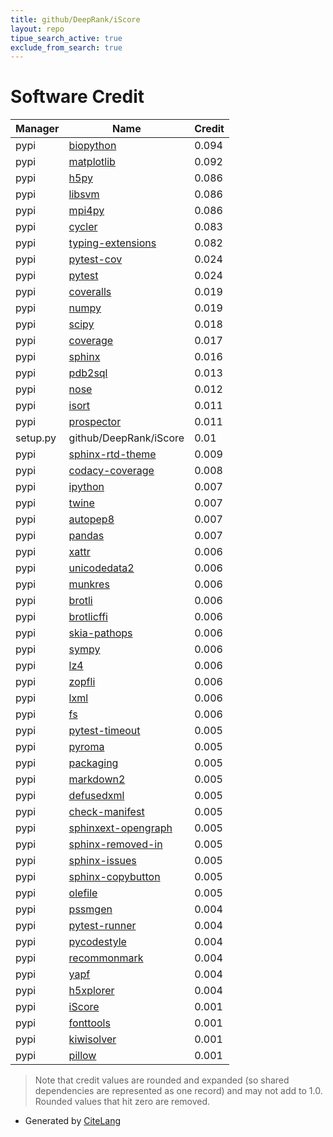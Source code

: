 ```yaml
---
title: github/DeepRank/iScore
layout: repo
tipue_search_active: true
exclude_from_search: true
---
```

# Software Credit

|Manager|Name|Credit|
|-------|----|------|
|pypi|[biopython](https://biopython.org/)|0.094|
|pypi|[matplotlib](https://matplotlib.org)|0.092|
|pypi|[h5py](http://www.h5py.org)|0.086|
|pypi|[libsvm](https://github.com/ocampor/libsvm)|0.086|
|pypi|[mpi4py](https://github.com/mpi4py/mpi4py/)|0.086|
|pypi|[cycler](https://github.com/matplotlib/cycler)|0.083|
|pypi|[typing-extensions](https://pypi.org/project/typing-extensions)|0.082|
|pypi|[pytest-cov](https://pypi.org/project/pytest-cov)|0.024|
|pypi|[pytest](https://pypi.org/project/pytest)|0.024|
|pypi|[coveralls](http://github.com/TheKevJames/coveralls-python)|0.019|
|pypi|[numpy](https://pypi.org/project/numpy)|0.019|
|pypi|[scipy](https://pypi.org/project/scipy)|0.018|
|pypi|[coverage](https://pypi.org/project/coverage)|0.017|
|pypi|[sphinx](https://pypi.org/project/sphinx)|0.016|
|pypi|[pdb2sql](https://github.com/DeepRank/pdb2sql)|0.013|
|pypi|[nose](https://pypi.org/project/nose)|0.012|
|pypi|[isort](https://pypi.org/project/isort)|0.011|
|pypi|[prospector](https://pypi.org/project/prospector)|0.011|
|setup.py|github/DeepRank/iScore|0.01|
|pypi|[sphinx-rtd-theme](https://pypi.org/project/sphinx-rtd-theme)|0.009|
|pypi|[codacy-coverage](https://pypi.org/project/codacy-coverage)|0.008|
|pypi|[ipython](https://pypi.org/project/ipython)|0.007|
|pypi|[twine](https://pypi.org/project/twine)|0.007|
|pypi|[autopep8](https://pypi.org/project/autopep8)|0.007|
|pypi|[pandas](https://pypi.org/project/pandas)|0.007|
|pypi|[xattr](https://pypi.org/project/xattr)|0.006|
|pypi|[unicodedata2](https://pypi.org/project/unicodedata2)|0.006|
|pypi|[munkres](https://pypi.org/project/munkres)|0.006|
|pypi|[brotli](https://pypi.org/project/brotli)|0.006|
|pypi|[brotlicffi](https://pypi.org/project/brotlicffi)|0.006|
|pypi|[skia-pathops](https://pypi.org/project/skia-pathops)|0.006|
|pypi|[sympy](https://pypi.org/project/sympy)|0.006|
|pypi|[lz4](https://pypi.org/project/lz4)|0.006|
|pypi|[zopfli](https://pypi.org/project/zopfli)|0.006|
|pypi|[lxml](https://pypi.org/project/lxml)|0.006|
|pypi|[fs](https://pypi.org/project/fs)|0.006|
|pypi|[pytest-timeout](https://pypi.org/project/pytest-timeout)|0.005|
|pypi|[pyroma](https://pypi.org/project/pyroma)|0.005|
|pypi|[packaging](https://pypi.org/project/packaging)|0.005|
|pypi|[markdown2](https://pypi.org/project/markdown2)|0.005|
|pypi|[defusedxml](https://pypi.org/project/defusedxml)|0.005|
|pypi|[check-manifest](https://pypi.org/project/check-manifest)|0.005|
|pypi|[sphinxext-opengraph](https://pypi.org/project/sphinxext-opengraph)|0.005|
|pypi|[sphinx-removed-in](https://pypi.org/project/sphinx-removed-in)|0.005|
|pypi|[sphinx-issues](https://pypi.org/project/sphinx-issues)|0.005|
|pypi|[sphinx-copybutton](https://pypi.org/project/sphinx-copybutton)|0.005|
|pypi|[olefile](https://pypi.org/project/olefile)|0.005|
|pypi|[pssmgen](https://github.com/DeepRank/PSSMGen)|0.004|
|pypi|[pytest-runner](https://pypi.org/project/pytest-runner)|0.004|
|pypi|[pycodestyle](https://pypi.org/project/pycodestyle)|0.004|
|pypi|[recommonmark](https://pypi.org/project/recommonmark)|0.004|
|pypi|[yapf](https://pypi.org/project/yapf)|0.004|
|pypi|[h5xplorer](https://pypi.org/project/h5xplorer)|0.004|
|pypi|[iScore](https://github.com/DeepRank/iScore)|0.001|
|pypi|[fonttools](http://github.com/fonttools/fonttools)|0.001|
|pypi|[kiwisolver](https://github.com/nucleic/kiwi)|0.001|
|pypi|[pillow](https://python-pillow.org)|0.001|


> Note that credit values are rounded and expanded (so shared dependencies are represented as one record) and may not add to 1.0. Rounded values that hit zero are removed.


- Generated by [CiteLang](https://github.com/vsoch/citelang)
